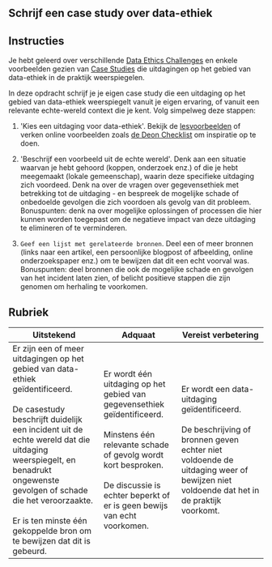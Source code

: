 ## Schrijf een case study over data-ethiek

## Instructies

Je hebt geleerd over verschillende [Data Ethics Challenges](../README.md#2-ethics-challenges) en enkele voorbeelden gezien van [Case Studies](../README.md#3-case-studies) die uitdagingen op het gebied van data-ethiek in de praktijk weerspiegelen.

In deze opdracht schrijf je je eigen case study die een uitdaging op het gebied van data-ethiek weerspiegelt vanuit je eigen ervaring, of vanuit een relevante echte-wereld context die je kent. Volg simpelweg deze stappen:

1. 'Kies een uitdaging voor data-ethiek'. Bekijk de [lesvoorbeelden](../README.md#2-ethics-challenges) of verken online voorbeelden zoals [de Deon Checklist](https://deon.drivendata.org/examples/) om inspiratie op te doen.

2. 'Beschrijf een voorbeeld uit de echte wereld'. Denk aan een situatie waarvan je hebt gehoord (koppen, onderzoek enz.) of die je hebt meegemaakt (lokale gemeenschap), waarin deze specifieke uitdaging zich voordeed. Denk na over de vragen over gegevensethiek met betrekking tot de uitdaging - en bespreek de mogelijke schade of onbedoelde gevolgen die zich voordoen als gevolg van dit probleem. Bonuspunten: denk na over mogelijke oplossingen of processen die hier kunnen worden toegepast om de negatieve impact van deze uitdaging te elimineren of te verminderen.

3. `Geef een lijst met gerelateerde bronnen`. Deel een of meer bronnen (links naar een artikel, een persoonlijke blogpost of afbeelding, online onderzoekspaper enz.) om te bewijzen dat dit een echt voorval was. Bonuspunten: deel bronnen die ook de mogelijke schade en gevolgen van het incident laten zien, of belicht positieve stappen die zijn genomen om herhaling te voorkomen.



## Rubriek

Uitstekend | Adquaat | Vereist verbetering
--- | --- | -- |
Er zijn een of meer uitdagingen op het gebied van data-ethiek geïdentificeerd. <br/> <br/> De casestudy beschrijft duidelijk een incident uit de echte wereld dat die uitdaging weerspiegelt, en benadrukt ongewenste gevolgen of schade die het veroorzaakte. <br/><br/> Er is ten minste één gekoppelde bron om te bewijzen dat dit is gebeurd. | Er wordt één uitdaging op het gebied van gegevensethiek geïdentificeerd. <br/><br/> Minstens één relevante schade of gevolg wordt kort besproken. <br/><br/> De discussie is echter beperkt of er is geen bewijs van echt voorkomen. | Er wordt een data-uitdaging geïdentificeerd. <br/><br/> De beschrijving of bronnen geven echter niet voldoende de uitdaging weer of bewijzen niet voldoende dat het in de praktijk voorkomt. |